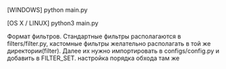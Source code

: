[WINDOWS] python main.py

[OS X / LINUX] python3 main.py

Формат фильтров. Стандартные фильтры располагаются в filters/filter.py, кастомные фильтры желательно располагать в той же директории(filter). Далее их нужно импортировать в configs/config.py и добавить в FILTER_SET. настройка порядка обхода там же
